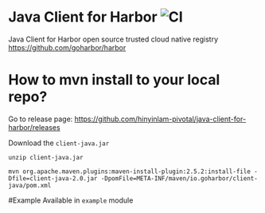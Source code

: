 # Java Client for Harbor ![CI](https://github.com/hinyinlam-pivotal/java-client-for-harbor/workflows/CI/badge.svg)
Java Client for Harbor open source trusted cloud native registry  https://github.com/goharbor/harbor

# How to mvn install to your local repo?
Go to release page: https://github.com/hinyinlam-pivotal/java-client-for-harbor/releases

Download the `client-java.jar`

`unzip client-java.jar`

`mvn org.apache.maven.plugins:maven-install-plugin:2.5.2:install-file -Dfile=client-java-2.0.jar -DpomFile=META-INF/maven/io.goharbor/client-java/pom.xml`

#Example
Available in `example` module
